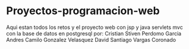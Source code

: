 # Proyectos-programacion-web
Aqui estan todos los retos
y el proyecto web con jsp y java servlets mvc con la base de datos en postgresql
por:
Cristian Stiven Perdomo Garcia 
Andres Camilo Gonzalez Velasquez
David Santiago Vargas Coronado
